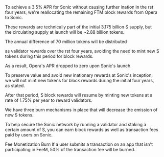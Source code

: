 To achieve a 3.5% APR for Sonic without causing further in ation in the  rst four years, we're reallocating the remaining FTM block rewards from Opera to Sonic.

These rewards are technically part of the initial 3.175 billion S supply, but the circulating supply at launch will be ~2.88 billion tokens.

The annual difference of 70 million tokens will be distributed

as validator rewards over the  rst four years, avoiding the need to mint new S tokens during this period for block rewards.

As a result, Opera's APR dropped to zero upon Sonic's launch.

To preserve value and avoid new in ationary rewards at Sonic's inception, we will not mint new tokens for block rewards during the initial four years, as stated.

After that period, S block rewards will resume by minting new tokens at a rate of 1.75% per year to reward validators.

We have three burn mechanisms in place that will decrease the emission of new S tokens.

To help secure the Sonic network by running a validator and staking a certain amount of S, you can earn block rewards as well as transaction fees paid by users on Sonic.

Fee Monetization Burn If a user submits a transaction on an app that isn't participating in FeeM, 50% of the transaction fee will be burned.